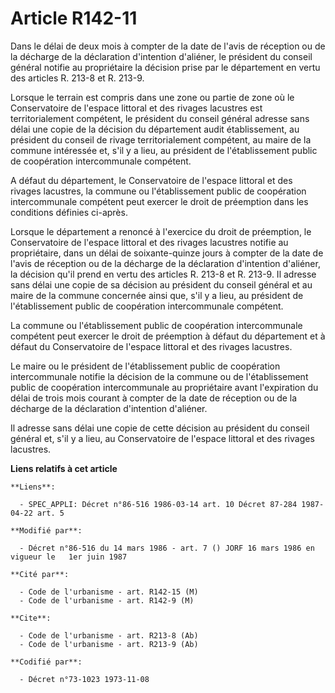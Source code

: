 # Article R142-11

Dans le délai de deux mois à compter de la date de l'avis de réception ou de la décharge de la déclaration d'intention
d'aliéner, le président du conseil général notifie au propriétaire la décision prise par le département en vertu des articles
R. 213-8 et R. 213-9.

Lorsque le terrain est compris dans une zone ou partie de zone où le Conservatoire de l'espace littoral et des rivages
lacustres est territorialement compétent, le président du conseil général adresse sans délai une copie de la décision du
département audit établissement, au président du conseil de rivage territorialement compétent, au maire de la commune
intéressée et, s'il y a lieu, au président de l'établissement public de coopération intercommunale compétent.

A défaut du département, le Conservatoire de l'espace littoral et des rivages lacustres, la commune ou l'établissement public
de coopération intercommunale compétent peut exercer le droit de préemption dans les conditions définies ci-après.

Lorsque le département a renoncé à l'exercice du droit de préemption, le Conservatoire de l'espace littoral et des rivages
lacustres notifie au propriétaire, dans un délai de soixante-quinze jours à compter de la date de l'avis de réception ou de
la décharge de la déclaration d'intention d'aliéner, la décision qu'il prend en vertu des articles R. 213-8 et R. 213-9. Il
adresse sans délai une copie de sa décision au président du conseil général et au maire de la commune concernée ainsi que,
s'il y a lieu, au président de l'établissement public de coopération intercommunale compétent.

La commune ou l'établissement public de coopération intercommunale compétent peut exercer le droit de préemption à défaut du
département et à défaut du Conservatoire de l'espace littoral et des rivages lacustres.

Le maire ou le président de l'établissement public de coopération intercommunale notifie la décision de la commune ou de
l'établissement public de coopération intercommunale au propriétaire avant l'expiration du délai de trois mois courant à
compter de la date de réception ou de la décharge de la déclaration d'intention d'aliéner. 

Il adresse sans délai une copie de cette décision au président du conseil général et, s'il y a lieu, au Conservatoire de
l'espace littoral et des rivages lacustres.

**Liens relatifs à cet article**

	**Liens**:

	  - SPEC_APPLI: Décret n°86-516 1986-03-14 art. 10 Décret 87-284 1987-04-22 art. 5

	**Modifié par**:

	  - Décret n°86-516 du 14 mars 1986 - art. 7 () JORF 16 mars 1986 en vigueur le   1er juin 1987

	**Cité par**:

	  - Code de l'urbanisme - art. R142-15 (M)
	  - Code de l'urbanisme - art. R142-9 (M)

	**Cite**:

	  - Code de l'urbanisme - art. R213-8 (Ab)
	  - Code de l'urbanisme - art. R213-9 (Ab)

	**Codifié par**:

	  - Décret n°73-1023 1973-11-08
